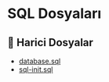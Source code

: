 # SQL Dosyaları


<!--Index-->

## 📂 Harici Dosyalar

- [database.sql](./database.sql)
- [sql-init.sql](./sql-init.sql)


<!--Index-->

